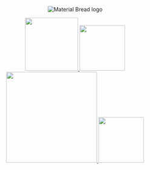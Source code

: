 <p align="center" >
  <img  src="https://github.com/chronoss09/Theme-retro-consoles/blob/main/Banniere.jpg" alt="Material Bread logo">
</p>

<p align="center">
 <a href="https://www.paypal.com/paypalme/chronoss01">
        <img src="https://img.shields.io/badge/Donate-Paypal-blue.svg" width="140">
 <a href="https://ko-fi.com/chronoss">
        <img src="https://img.shields.io/badge/Donate-Kofi-orange.svg" width="120">
 <a href="https://github.com/chronoss09/Theme-retro-consoles/releases/latest">
        <img src="https://img.shields.io/github/downloads/chronoss09/Theme-muOS-Pixie/total.svg" width="240">
 <a href="https://github.com/chronoss09/Theme-retro-consoles/stargazers">
        <img src="https://img.shields.io/github/stars/chronoss09/Theme-retro-consoles" width="120">
</p>
